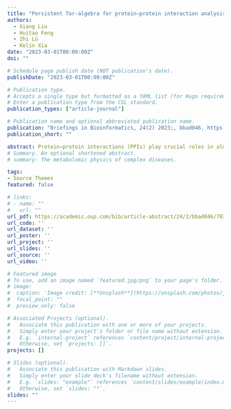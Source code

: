 ```yaml
---
title: "Persistent Tor-algebra for protein–protein interaction analysis"
authors: 
  - Xiang Liu
  - Huitao Feng
  - Zhi Lü
  - Kelin Xia
date: "2023-03-01T00:00:00Z"
doi: ""

# Schedule page publish date (NOT publication's date).
publishDate: "2023-03-01T00:00:00Z"

# Publication type.
# Accepts a single type but formatted as a YAML list (for Hugo requirements).
# Enter a publication type from the CSL standard.
publication_types: ["article-journal"]

# Publication name and optional abbreviated publication name.
publication: "Briefings in Bioinformatics, 24(2) 2023;, bbad046, https://doi.org/10.1093/bib/bbad046"
publication_short: ""

abstract: Protein–protein interactions (PPIs) play crucial roles in almost all biological processes from cell-signaling and membrane transport to metabolism and immune systems. Efficient characterization of PPIs at the molecular level is key to the fundamental understanding of PPI mechanisms. Even with the gigantic amount of PPI models from graphs, networks, geometry and topology, it remains as a great challenge to design functional models that efficiently characterize the complicated multiphysical information within PPIs. Here we propose persistent Tor-algebra (PTA) model for a unified algebraic representation of the multiphysical interactions. Mathematically, our PTA is inherently algebraic data analysis. In our PTA model, protein structures and interactions are described as a series of face rings and Tor modules, from which PTA model is developed. The multiphysical information within/between biomolecules are implicitly characterized by PTA and further represented as PTA barcodes. To test our PTA models, we consider PTA-based ensemble learning for PPI binding affinity prediction. The two most commonly used datasets, i.e. SKEMPI and AB-Bind, are employed. It has been found that our model outperforms all the existing models as far as we know. Mathematically, our PTA model provides a highly efficient way for the characterization of molecular structures and interactions.
# Summary. An optional shortened abstract.
# summary: The metabolomic physics of complex diseases.

tags:
- Source Themes
featured: false

# links:
# - name: ""
#   url: ""
url_pdf: https://academic.oup.com/bib/article-abstract/24/2/bbad046/7039648
url_code: ''
url_dataset: ''
url_poster: ''
url_project: ''
url_slides: ''
url_source: ''
url_video: ''

# Featured image
# To use, add an image named `featured.jpg/png` to your page's folder. 
# image:
#  caption: 'Image credit: [**Unsplash**](https://unsplash.com/photos/jdD8gXaTZsc)'
#  focal_point: ""
#  preview_only: false

# Associated Projects (optional).
#   Associate this publication with one or more of your projects.
#   Simply enter your project's folder or file name without extension.
#   E.g. `internal-project` references `content/project/internal-project/index.md`.
#   Otherwise, set `projects: []`.
projects: []

# Slides (optional).
#   Associate this publication with Markdown slides.
#   Simply enter your slide deck's filename without extension.
#   E.g. `slides: "example"` references `content/slides/example/index.md`.
#   Otherwise, set `slides: ""`.
slides: ""
---
```

